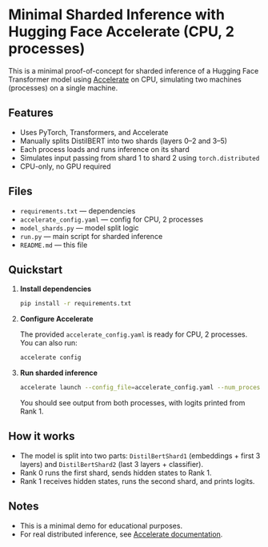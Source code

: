 # Minimal Sharded Inference with Hugging Face Accelerate (CPU, 2 processes)

This is a minimal proof-of-concept for sharded inference of a Hugging Face Transformer model using [Accelerate](https://github.com/huggingface/accelerate) on CPU, simulating two machines (processes) on a single machine.

## Features
- Uses PyTorch, Transformers, and Accelerate
- Manually splits DistilBERT into two shards (layers 0–2 and 3–5)
- Each process loads and runs inference on its shard
- Simulates input passing from shard 1 to shard 2 using `torch.distributed`
- CPU-only, no GPU required

## Files
- `requirements.txt` — dependencies
- `accelerate_config.yaml` — config for CPU, 2 processes
- `model_shards.py` — model split logic
- `run.py` — main script for sharded inference
- `README.md` — this file

## Quickstart

1. **Install dependencies**

   ```bash
   pip install -r requirements.txt
   ```

2. **Configure Accelerate**

   The provided `accelerate_config.yaml` is ready for CPU, 2 processes. You can also run:

   ```bash
   accelerate config
   ```

3. **Run sharded inference**

   ```bash
   accelerate launch --config_file=accelerate_config.yaml --num_processes=2 run.py
   ```

   You should see output from both processes, with logits printed from Rank 1.

## How it works
- The model is split into two parts: `DistilBertShard1` (embeddings + first 3 layers) and `DistilBertShard2` (last 3 layers + classifier).
- Rank 0 runs the first shard, sends hidden states to Rank 1.
- Rank 1 receives hidden states, runs the second shard, and prints logits.

## Notes
- This is a minimal demo for educational purposes.
- For real distributed inference, see [Accelerate documentation](https://huggingface.co/docs/accelerate/index).

